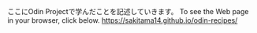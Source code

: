 ここにOdin Projectで学んだことを記述していきます。
To see the Web page in your browser, click below.
https://sakitama14.github.io/odin-recipes/